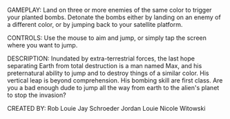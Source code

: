 GAMEPLAY:
Land on three or more enemies of the same color to trigger your planted bombs. Detonate the bombs either by landing on an enemy of a different color, or by jumping back to your satellite platform.

CONTROLS:
Use the mouse to aim and jump, or simply tap the screen where you want to jump.


DESCRIPTION:
Inundated by extra-terrestrial forces, the last hope separating Earth from total destruction is a man named Max, and his preternatural ability to jump and to destroy things of a similar color. His vertical leap is beyond comprehension. His bombing skill are first class. Are you a bad enough dude to jump all the way from earth to the alien's planet to stop the invasion?

CREATED BY:
Rob Louie
Jay Schroeder
Jordan Louie
Nicole Witowski